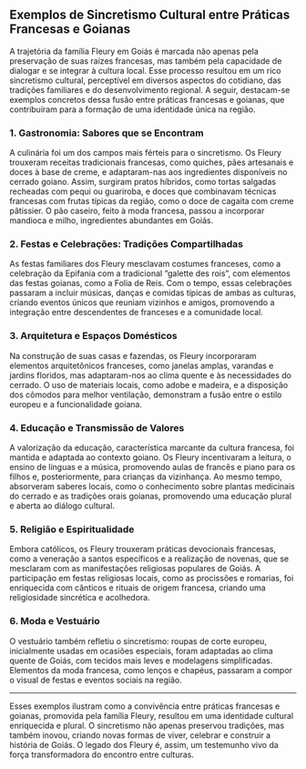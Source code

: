 ## Exemplos de Sincretismo Cultural entre Práticas Francesas e Goianas

A trajetória da família Fleury em Goiás é marcada não apenas pela preservação de suas raízes francesas, mas também pela capacidade de dialogar e se integrar à cultura local. Esse processo resultou em um rico sincretismo cultural, perceptível em diversos aspectos do cotidiano, das tradições familiares e do desenvolvimento regional. A seguir, destacam-se exemplos concretos dessa fusão entre práticas francesas e goianas, que contribuíram para a formação de uma identidade única na região.

### 1. Gastronomia: Sabores que se Encontram

A culinária foi um dos campos mais férteis para o sincretismo. Os Fleury trouxeram receitas tradicionais francesas, como quiches, pães artesanais e doces à base de creme, e adaptaram-nas aos ingredientes disponíveis no cerrado goiano. Assim, surgiram pratos híbridos, como tortas salgadas recheadas com pequi ou guariroba, e doces que combinavam técnicas francesas com frutas típicas da região, como o doce de cagaita com creme pâtissier. O pão caseiro, feito à moda francesa, passou a incorporar mandioca e milho, ingredientes abundantes em Goiás.

### 2. Festas e Celebrações: Tradições Compartilhadas

As festas familiares dos Fleury mesclavam costumes franceses, como a celebração da Epifania com a tradicional “galette des rois”, com elementos das festas goianas, como a Folia de Reis. Com o tempo, essas celebrações passaram a incluir músicas, danças e comidas típicas de ambas as culturas, criando eventos únicos que reuniam vizinhos e amigos, promovendo a integração entre descendentes de franceses e a comunidade local.

### 3. Arquitetura e Espaços Domésticos

Na construção de suas casas e fazendas, os Fleury incorporaram elementos arquitetônicos franceses, como janelas amplas, varandas e jardins floridos, mas adaptaram-nos ao clima quente e às necessidades do cerrado. O uso de materiais locais, como adobe e madeira, e a disposição dos cômodos para melhor ventilação, demonstram a fusão entre o estilo europeu e a funcionalidade goiana.

### 4. Educação e Transmissão de Valores

A valorização da educação, característica marcante da cultura francesa, foi mantida e adaptada ao contexto goiano. Os Fleury incentivaram a leitura, o ensino de línguas e a música, promovendo aulas de francês e piano para os filhos e, posteriormente, para crianças da vizinhança. Ao mesmo tempo, absorveram saberes locais, como o conhecimento sobre plantas medicinais do cerrado e as tradições orais goianas, promovendo uma educação plural e aberta ao diálogo cultural.

### 5. Religião e Espiritualidade

Embora católicos, os Fleury trouxeram práticas devocionais francesas, como a veneração a santos específicos e a realização de novenas, que se mesclaram com as manifestações religiosas populares de Goiás. A participação em festas religiosas locais, como as procissões e romarias, foi enriquecida com cânticos e rituais de origem francesa, criando uma religiosidade sincrética e acolhedora.

### 6. Moda e Vestuário

O vestuário também refletiu o sincretismo: roupas de corte europeu, inicialmente usadas em ocasiões especiais, foram adaptadas ao clima quente de Goiás, com tecidos mais leves e modelagens simplificadas. Elementos da moda francesa, como lenços e chapéus, passaram a compor o visual de festas e eventos sociais na região.

---

Esses exemplos ilustram como a convivência entre práticas francesas e goianas, promovida pela família Fleury, resultou em uma identidade cultural enriquecida e plural. O sincretismo não apenas preservou tradições, mas também inovou, criando novas formas de viver, celebrar e construir a história de Goiás. O legado dos Fleury é, assim, um testemunho vivo da força transformadora do encontro entre culturas.